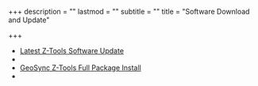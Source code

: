 +++
description = ""
lastmod = ""
subtitle = ""
title = "Software Download and Update"

+++
* [Latest Z-Tools Software Update](https://ztools.blob.core.windows.net/$root/SetupZToolsStandAlone.msi)
* 
* [GeoSync Z-Tools Full Package Install](https://ztools.blob.core.windows.net/$root/GsGOZToolsInstaller.zip)
* 
